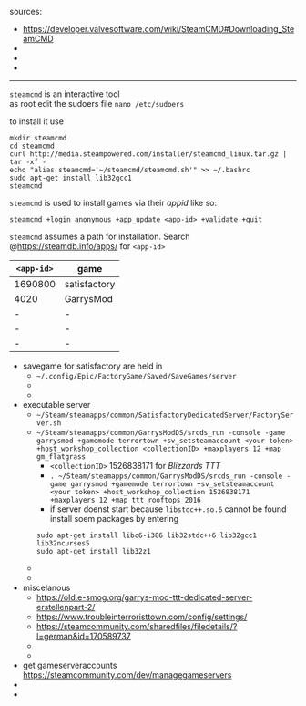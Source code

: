 sources:
+ https://developer.valvesoftware.com/wiki/SteamCMD#Downloading_SteamCMD
+ 
+ 
+ 

---

`steamcmd` is an interactive tool  
as root edit the sudoers file `nano /etc/sudoers`  

to install it use  
```
mkdir steamcmd
cd steamcmd
curl http://media.steampowered.com/installer/steamcmd_linux.tar.gz | tar -xf -
echo "alias steamcmd='~/steamcmd/steamcmd.sh'" >> ~/.bashrc
sudo apt-get install lib32gcc1
steamcmd
```
<!-- ```
curl -O http://media.steampowered.com/installer/steamcmd_linux.tar.gz
mkdir steamcmd
mv steamcmd_linux.tar.gz steamcmd
cd steamcmd
tar -xf steamcmd_linux.tar.gz
echo "alias steamcmd='~/steamcmd/steamcmd.sh'" >> ~/.bashrc
sudo apt-get install lib32gcc1
steamcmd
``` -->
`steamcmd` is used to install games via their _appid_ like so:
```
steamcmd +login anonymous +app_update <app-id> +validate +quit
```
`steamcmd` assumes a path for installation.
Search @https://steamdb.info/apps/ for `<app-id>`

| `<app-id>` | game         |
|------------|--------------|
| 1690800    | satisfactory |
| 4020       | GarrysMod    |
| -          | -            |
| -          | -            |
| -          | -            |


+ savegame for satisfactory are held in 
  + `~/.config/Epic/FactoryGame/Saved/SaveGames/server`  
  +
  +
+ executable server 
  + `~/Steam/steamapps/common/SatisfactoryDedicatedServer/FactoryServer.sh`  
  + `~/Steam/steamapps/common/GarrysModDS/srcds_run -console -game garrysmod +gamemode terrortown +sv_setsteamaccount <your token> +host_workshop_collection <collectionID> +maxplayers 12 +map gm_flatgrass`
    + `<collectionID>` 1526838171 for *Blizzards TTT*
    + `. ~/Steam/steamapps/common/GarrysModDS/srcds_run -console -game garrysmod +gamemode terrortown +sv_setsteamaccount <your token> +host_workshop_collection 1526838171 +maxplayers 12 +map ttt_rooftops_2016`
    + if server doenst start because `libstdc++.so.6` cannot be found install soem packages by entering 
    ```
    sudo apt-get install libc6-i386 lib32stdc++6 lib32gcc1 lib32ncurses5
    sudo apt-get install lib32z1
    ```
  + 
  + 
+ miscelanous
  + https://old.e-smog.org/garrys-mod-ttt-dedicated-server-erstellenpart-2/
  + https://www.troubleinterroristtown.com/config/settings/
  + https://steamcommunity.com/sharedfiles/filedetails/?l=german&id=170589737
  + 
  + 
+ get gameserveraccounts https://steamcommunity.com/dev/managegameservers
+
+